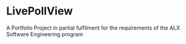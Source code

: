 # LivePollView
A Portfolio Project in partial fulfilment for the requirements of the ALX Software Engineering program

